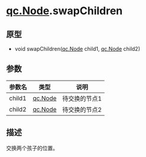 # [qc.Node](CNode.md).swapChildren

## 原型
* void swapChildren([qc.Node](CNode.md) child1, [qc.Node](CNode.md) child2)

## 参数
| 参数名 | 类型 |  说明 |
| --------- | --------- | --------- |
| child1 | [qc.Node](CNode.md) | 待交换的节点1 |
| child2 | [qc.Node](CNode.md) | 待交换的节点2 |

## 描述
交换两个孩子的位置。
